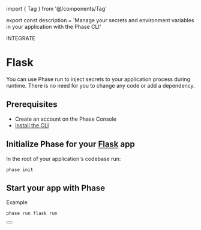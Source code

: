 import { Tag } from '@/components/Tag'

export const description =
  'Manage your secrets and environment variables in your application with the Phase CLI'

<Tag variant="small">INTEGRATE</Tag>

# Flask

You can use Phase run to inject secrets to your application process during runtime. There is no need for you to change any code or add a dependency.

## Prerequisites

- Create an account on the Phase Console
- [Install the CLI](/cli/install)

## Initialize Phase for your [Flask](https://flask.palletsprojects.com) app

In the root of your application's codebase run:

```fish
phase init
```

## Start your app with Phase

Example

```fish
phase run flask run
```

<div className="not-prose">
  <Button
    href="https://flask.palletsprojects.com/en/2.1.x/config"
    variant="text"
    arrow="right"
    children="Flask Docs"
  />
</div>
